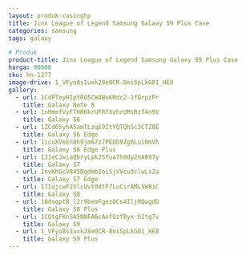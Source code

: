 ```yaml
---
layout: produk-casinghp
title: Jinx League of Legend Samsung Galaxy S9 Plus Case
categories: samsung
tags: galaxy

# Produk
product-title: Jinx League of Legend Samsung Galaxy S9 Plus Case
harga: 90000
sku: hn-1277
image-drive: 1_VFyo8s1uxk28e0CR-8miSpLkG01_HE8
gallery:
  - url: 1CdPToyHIpYRO5CW4BxKMdc2-1fDrpzPr
    title: Galaxy Note 8
  - url: 1nHmmfVyFTHRKkrUFRfXzhrUMsRzf4n9V
    title: Galaxy S6
  - url: 1ZCd65yhA5amTLzqE9ItYQTQh5c3CTZ8E
    title: Galaxy S6 Edge
  - url: 1icuXVeEn0h9jm67z7PEUD9Zg6Lui0mVh
    title: Galaxy S6 Edge Plus
  - url: 1J1eCJwiaQbryLpkJSYua7h9dy2nA097y
    title: Galaxy S7
  - url: 1nvKhGcV845Bqdmb2oiSjVVcu3clwLsZa
    title: Galaxy S7 Edge
  - url: 17IujcwF2VlcUvt0dtF7LuCirAML5W8iC
    title: Galaxy S8
  - url: 18dsqptB_l2r9bemFgezOCs4IljMQugdD
    title: Galaxy S8 Plus
  - url: 1CQtgFKnSA5NNFA6cAnfUzfByx-h1tg7v
    title: Galaxy S9
  - url: 1_VFyo8s1uxk28e0CR-8miSpLkG01_HE8
    title: Galaxy S9 Plus
---
```

